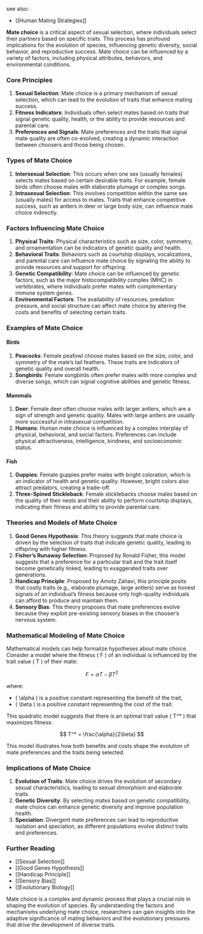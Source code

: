 see also:
- [[Human Mating Strategies]]

**Mate choice** is a critical aspect of sexual selection, where individuals select their partners based on specific traits. This process has profound implications for the evolution of species, influencing genetic diversity, social behavior, and reproductive success. Mate choice can be influenced by a variety of factors, including physical attributes, behaviors, and environmental conditions.

### Core Principles

1. **Sexual Selection**: Mate choice is a primary mechanism of sexual selection, which can lead to the evolution of traits that enhance mating success.
2. **Fitness Indicators**: Individuals often select mates based on traits that signal genetic quality, health, or the ability to provide resources and parental care.
3. **Preferences and Signals**: Mate preferences and the traits that signal mate quality are often co-evolved, creating a dynamic interaction between choosers and those being chosen.

### Types of Mate Choice

1. **Intersexual Selection**: This occurs when one sex (usually females) selects mates based on certain desirable traits. For example, female birds often choose males with elaborate plumage or complex songs.
2. **Intrasexual Selection**: This involves competition within the same sex (usually males) for access to mates. Traits that enhance competitive success, such as antlers in deer or large body size, can influence mate choice indirectly.

### Factors Influencing Mate Choice

1. **Physical Traits**: Physical characteristics such as size, color, symmetry, and ornamentation can be indicators of genetic quality and health.
2. **Behavioral Traits**: Behaviors such as courtship displays, vocalizations, and parental care can influence mate choice by signaling the ability to provide resources and support for offspring.
3. **Genetic Compatibility**: Mate choice can be influenced by genetic factors, such as the major histocompatibility complex (MHC) in vertebrates, where individuals prefer mates with complementary immune system genes.
4. **Environmental Factors**: The availability of resources, predation pressure, and social structure can affect mate choice by altering the costs and benefits of selecting certain traits.

### Examples of Mate Choice

#### Birds

1. **Peacocks**: Female peafowl choose mates based on the size, color, and symmetry of the male’s tail feathers. These traits are indicators of genetic quality and overall health.
2. **Songbirds**: Female songbirds often prefer males with more complex and diverse songs, which can signal cognitive abilities and genetic fitness.

#### Mammals

1. **Deer**: Female deer often choose males with larger antlers, which are a sign of strength and genetic quality. Males with large antlers are usually more successful in intrasexual competition.
2. **Humans**: Human mate choice is influenced by a complex interplay of physical, behavioral, and social factors. Preferences can include physical attractiveness, intelligence, kindness, and socioeconomic status.

#### Fish

1. **Guppies**: Female guppies prefer males with bright coloration, which is an indicator of health and genetic quality. However, bright colors also attract predators, creating a trade-off.
2. **Three-Spined Stickleback**: Female sticklebacks choose males based on the quality of their nests and their ability to perform courtship displays, indicating their fitness and ability to provide parental care.

### Theories and Models of Mate Choice

1. **Good Genes Hypothesis**: This theory suggests that mate choice is driven by the selection of traits that indicate genetic quality, leading to offspring with higher fitness.
2. **Fisher’s Runaway Selection**: Proposed by Ronald Fisher, this model suggests that a preference for a particular trait and the trait itself become genetically linked, leading to exaggerated traits over generations.
3. **Handicap Principle**: Proposed by Amotz Zahavi, this principle posits that costly traits (e.g., elaborate plumage, large antlers) serve as honest signals of an individual’s fitness because only high-quality individuals can afford to produce and maintain them.
4. **Sensory Bias**: This theory proposes that mate preferences evolve because they exploit pre-existing sensory biases in the chooser’s nervous system.

### Mathematical Modeling of Mate Choice

Mathematical models can help formalize hypotheses about mate choice. Consider a model where the fitness \( F \) of an individual is influenced by the trait value \( T \) of their mate:

$$
F = \alpha T - \beta T^2
$$

where:
- \( \alpha \) is a positive constant representing the benefit of the trait,
- \( \beta \) is a positive constant representing the cost of the trait.

This quadratic model suggests that there is an optimal trait value \( T^* \) that maximizes fitness:

$$
T^* = \frac{\alpha}{2\beta}
$$

This model illustrates how both benefits and costs shape the evolution of mate preferences and the traits being selected.

### Implications of Mate Choice

1. **Evolution of Traits**: Mate choice drives the evolution of secondary sexual characteristics, leading to sexual dimorphism and elaborate traits.
2. **Genetic Diversity**: By selecting mates based on genetic compatibility, mate choice can enhance genetic diversity and improve population health.
3. **Speciation**: Divergent mate preferences can lead to reproductive isolation and speciation, as different populations evolve distinct traits and preferences.

### Further Reading

- [[Sexual Selection]]
- [[Good Genes Hypothesis]]
- [[Handicap Principle]]
- [[Sensory Bias]]
- [[Evolutionary Biology]]

Mate choice is a complex and dynamic process that plays a crucial role in shaping the evolution of species. By understanding the factors and mechanisms underlying mate choice, researchers can gain insights into the adaptive significance of mating behaviors and the evolutionary pressures that drive the development of diverse traits.
